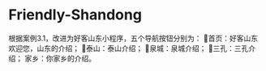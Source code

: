 # Friendly-Shandong
根据案例3.1，改进为好客山东小程序，五个导航按钮分别为： 首页：好客山东欢迎您，山东的介绍； 泰山：泰山介绍； 泉城：泉城介绍； 三孔：三孔介绍； 家乡：你家乡的介绍。
